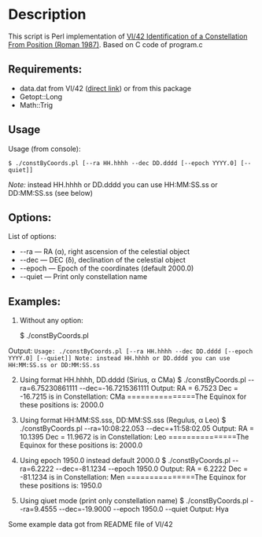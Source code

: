 Description
===========

This script is Perl implementation of [VI/42 Identification of a Constellation From Position (Roman 1987)](http://cdsarc.u-strasbg.fr/viz-bin/Cat?VI/42). Based on C code of program.c

Requirements:
-------------

* data.dat from VI/42 ([direct link](http://cdsarc.u-strasbg.fr/vizier/ftp/cats/VI/42/data.dat)) or from this package
* Getopt::Long
* Math::Trig
    
Usage
-----

Usage (from console):

    $ ./constByCoords.pl [--ra HH.hhhh --dec DD.dddd [--epoch YYYY.0] [--quiet]]

*Note:* instead HH.hhhh or DD.dddd you can use HH:MM:SS.ss or DD:MM:SS.ss (see below)

Options:
--------

List of options:

* --ra — RA (α), right ascension of the celestial object
* --dec — DEC (δ), declination of the celestial object
* --epoch — Epoch of the coordinates (default 2000.0)
* --quiet — Print only constellation name

Examples:
---------

1. Without any option:

    $ ./constByCoords.pl

Output:
`Usage: ./constByCoords.pl [--ra HH.hhhh --dec DD.dddd [--epoch YYYY.0] [--quiet]]
Note: instead HH.hhhh or DD.dddd you can use HH:MM:SS.ss or DD:MM:SS.ss`

2. Using format HH.hhhh, DD.dddd (Sirius, α CMa)
    $ ./constByCoords.pl --ra=6.75230861111 --dec=-16.7215361111
    Output:
 RA =  6.7523 Dec = -16.7215  is in Constellation: CMa
===============The Equinox for these positions is: 2000.0

3. Using format HH:MM:SS.sss, DD:MM:SS.sss (Regulus, α Leo)
    $ ./constByCoords.pl --ra=10:08:22.053 --dec=+11:58:02.05
    Output:
 RA = 10.1395 Dec =  11.9672  is in Constellation: Leo
===============The Equinox for these positions is: 2000.0

4. Using epoch 1950.0 instead default 2000.0
    $ ./constByCoords.pl --ra=6.2222 --dec=-81.1234 --epoch 1950.0
    Output:
 RA =  6.2222 Dec = -81.1234  is in Constellation: Men
===============The Equinox for these positions is: 1950.0

5. Using qiuet mode (print only constellation name)
    $ ./constByCoords.pl --ra=9.4555 --dec=-19.9000 --epoch 1950.0 --quiet
    Output:
Hya

Some example data got from README file of VI/42
